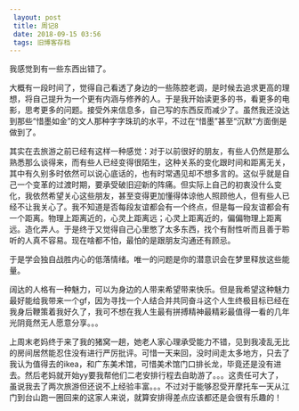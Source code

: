 ```yaml
---
 layout: post
 title: 周记8
 date: 2018-09-15 03:56
 tags: 旧博客存档
---
```

我感觉到有一些东西出错了。

大概有一段时间了，觉得自己看透了身边的一些陈腔老调，是时候去追求更高的理想，将自己提升为一个更有内涵与修养的人。于是我开始读更多的书，看更多的电影，思考更多的问题。接受外来信息多，自己写的东西反而减少了。虽然我还没达到那些“惜墨如金”的文人那种字字珠玑的水平，不过在“惜墨”甚至“沉默”方面倒是做到了。

其实在去旅游之前已经有这样一种感觉：对于以前很好的朋友，有些人仍然是那么熟悉那么谈得来，而有些人已经变得很陌生，这种关系的变化跟时间和距离无关，其中有久别多时依然可以说心底话的，也有时常遇见却不想多言的。这似乎就是自己一个变革的过渡时期，要承受破旧迎新的阵痛。但实际上自己的初衷没什么变化，我依然希望关心这些朋友，甚至变得更加懂得体谅他人照顾他人，但有些人已经不让我关心了。我不知道是否每段友谊都会有一个终点，但是每一段友谊都会有一个距离。物理上距离近的，心灵上距离远；心灵上距离近的，偏偏物理上距离远。造化弄人。于是终于又觉得自己心里憋了太多东西，找个有耐性听而且善于聆听的人真不容易。现在啥都不怕，最怕的是跟朋友沟通还有顾忌。

于是学会独自战胜内心的低落情绪。唯一的问题是你的潜意识会在梦里释放这些能量。

阔达的人格有一种魅力，可以为身边的人带来希望带来快乐。但是我希望这种魅力最好能给我带来一个gf，因为寻找一个人结合并共同奋斗这个人生终极目标已经在我身后鞭策着我好久了，我可不想在我人生最有拼搏精神最精彩最值得一看的几年光阴竟然无人愿意分享。。。

上周末老妈终于来了我的猪窝一趟，她老人家心理承受能力不错，见到我凌乱无比的房间居然能忍住没有进行严厉批评。可惜一天来回，没时间走太多地方，只去了我认为值得去的ikea，和广东美术馆，可惜美术馆门口排长龙，毕竟还是没有进去。然后老妈就开始yy要我帮他们二老安排行程去自助游了。。。这责任可大了，虽说我去了两次旅游但还说不上经验丰富。。。不过对于能够忍受开摩托车一天从江门到台山跑一圈回来的这家人来说，就算安排得差点应该都还是会很有乐趣的！

